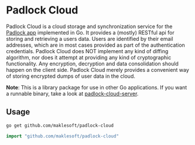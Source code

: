 # Padlock Cloud

Padlock Cloud is a cloud storage and synchronization service for the
[Padlock app](https://github.com/MaKleSoft/padlock/) implemented in Go. It provides a (mostly) RESTful api
for storing and retrieving a users data. Users are identified by their email addresses, which are in most
cases provided as part of the authentication credentials. Padlock Cloud does NOT implement any kind of
diffing algorithm, nor does it attempt at providing any kind of cryptographic functionality. Any encryption,
decryption and data consolidation should happen on the client side. Padlock Cloud merely provides a convenient
way of storing encrypted dumps of user data in the cloud.

**Note**: This is a library package for use in other Go applications. If you want a runnable binary, take a
look at [padlock-cloud-server](https://github.com/maklesoft/padlock-cloud-server).

## Usage

```sh
go get github.com/maklesoft/padlock-cloud
```

```go
import "github.com/maklesoft/padlock-cloud"
```
